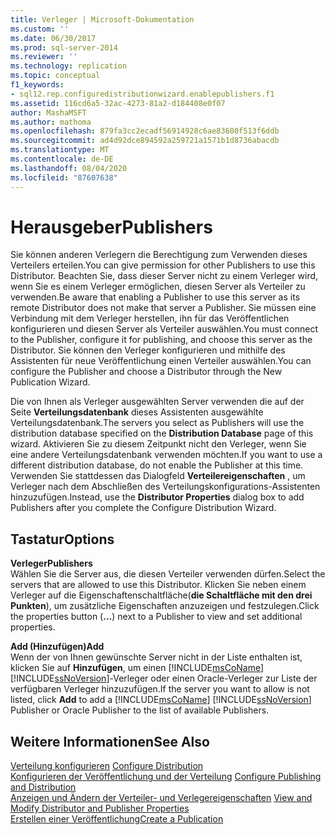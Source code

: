 ```yaml
---
title: Verleger | Microsoft-Dokumentation
ms.custom: ''
ms.date: 06/30/2017
ms.prod: sql-server-2014
ms.reviewer: ''
ms.technology: replication
ms.topic: conceptual
f1_keywords:
- sql12.rep.configuredistributionwizard.enablepublishers.f1
ms.assetid: 116cd6a5-32ac-4273-81a2-d184408e0f07
author: MashaMSFT
ms.author: mathoma
ms.openlocfilehash: 879fa3cc2ecadf56914928c6ae83600f513f6ddb
ms.sourcegitcommit: ad4d92dce894592a259721a1571b1d8736abacdb
ms.translationtype: MT
ms.contentlocale: de-DE
ms.lasthandoff: 08/04/2020
ms.locfileid: "87607638"
---
```

# <a name="publishers"></a><span data-ttu-id="09bfc-102">Herausgeber</span><span class="sxs-lookup"><span data-stu-id="09bfc-102">Publishers</span></span>
  <span data-ttu-id="09bfc-103">Sie können anderen Verlegern die Berechtigung zum Verwenden dieses Verteilers erteilen.</span><span class="sxs-lookup"><span data-stu-id="09bfc-103">You can give permission for other Publishers to use this Distributor.</span></span> <span data-ttu-id="09bfc-104">Beachten Sie, dass dieser Server nicht zu einem Verleger wird, wenn Sie es einem Verleger ermöglichen, diesen Server als Verteiler zu verwenden.</span><span class="sxs-lookup"><span data-stu-id="09bfc-104">Be aware that enabling a Publisher to use this server as its remote Distributor does not make that server a Publisher.</span></span> <span data-ttu-id="09bfc-105">Sie müssen eine Verbindung mit dem Verleger herstellen, ihn für das Veröffentlichen konfigurieren und diesen Server als Verteiler auswählen.</span><span class="sxs-lookup"><span data-stu-id="09bfc-105">You must connect to the Publisher, configure it for publishing, and choose this server as the Distributor.</span></span> <span data-ttu-id="09bfc-106">Sie können den Verleger konfigurieren und mithilfe des Assistenten für neue Veröffentlichung einen Verteiler auswählen.</span><span class="sxs-lookup"><span data-stu-id="09bfc-106">You can configure the Publisher and choose a Distributor through the New Publication Wizard.</span></span>  
  
 <span data-ttu-id="09bfc-107">Die von Ihnen als Verleger ausgewählten Server verwenden die auf der Seite **Verteilungsdatenbank** dieses Assistenten ausgewählte Verteilungsdatenbank.</span><span class="sxs-lookup"><span data-stu-id="09bfc-107">The servers you select as Publishers will use the distribution database specified on the **Distribution Database** page of this wizard.</span></span> <span data-ttu-id="09bfc-108">Aktivieren Sie zu diesem Zeitpunkt nicht den Verleger, wenn Sie eine andere Verteilungsdatenbank verwenden möchten.</span><span class="sxs-lookup"><span data-stu-id="09bfc-108">If you want to use a different distribution database, do not enable the Publisher at this time.</span></span> <span data-ttu-id="09bfc-109">Verwenden Sie stattdessen das Dialogfeld **Verteilereigenschaften** , um Verleger nach dem Abschließen des Verteilungskonfigurations-Assistenten hinzuzufügen.</span><span class="sxs-lookup"><span data-stu-id="09bfc-109">Instead, use the **Distributor Properties** dialog box to add Publishers after you complete the Configure Distribution Wizard.</span></span>  
  
## <a name="options"></a><span data-ttu-id="09bfc-110">Tastatur</span><span class="sxs-lookup"><span data-stu-id="09bfc-110">Options</span></span>  
 <span data-ttu-id="09bfc-111">**Verleger**</span><span class="sxs-lookup"><span data-stu-id="09bfc-111">**Publishers**</span></span>  
 <span data-ttu-id="09bfc-112">Wählen Sie die Server aus, die diesen Verteiler verwenden dürfen.</span><span class="sxs-lookup"><span data-stu-id="09bfc-112">Select the servers that are allowed to use this Distributor.</span></span> <span data-ttu-id="09bfc-113">Klicken Sie neben einem Verleger auf die Eigenschaftenschaltfläche(**die Schaltfläche mit den drei Punkten**), um zusätzliche Eigenschaften anzuzeigen und festzulegen.</span><span class="sxs-lookup"><span data-stu-id="09bfc-113">Click the properties button (**...**) next to a Publisher to view and set additional properties.</span></span>  
  
 <span data-ttu-id="09bfc-114">**Add (Hinzufügen)**</span><span class="sxs-lookup"><span data-stu-id="09bfc-114">**Add**</span></span>  
 <span data-ttu-id="09bfc-115">Wenn der von Ihnen gewünschte Server nicht in der Liste enthalten ist, klicken Sie auf **Hinzufügen**, um einen [!INCLUDE[msCoName](../../includes/msconame-md.md)] [!INCLUDE[ssNoVersion](../../includes/ssnoversion-md.md)]-Verleger oder einen Oracle-Verleger zur Liste der verfügbaren Verleger hinzuzufügen.</span><span class="sxs-lookup"><span data-stu-id="09bfc-115">If the server you want to allow is not listed, click **Add** to add a [!INCLUDE[msCoName](../../includes/msconame-md.md)] [!INCLUDE[ssNoVersion](../../includes/ssnoversion-md.md)] Publisher or Oracle Publisher to the list of available Publishers.</span></span>  
  
## <a name="see-also"></a><span data-ttu-id="09bfc-116">Weitere Informationen</span><span class="sxs-lookup"><span data-stu-id="09bfc-116">See Also</span></span>  
 <span data-ttu-id="09bfc-117">[Verteilung konfigurieren](configure-distribution.md) </span><span class="sxs-lookup"><span data-stu-id="09bfc-117">[Configure Distribution](configure-distribution.md) </span></span>  
 <span data-ttu-id="09bfc-118">[Konfigurieren der Veröffentlichung und der Verteilung](configure-publishing-and-distribution.md) </span><span class="sxs-lookup"><span data-stu-id="09bfc-118">[Configure Publishing and Distribution](configure-publishing-and-distribution.md) </span></span>  
 <span data-ttu-id="09bfc-119">[Anzeigen und Ändern der Verteiler- und Verlegereigenschaften](view-and-modify-distributor-and-publisher-properties.md) </span><span class="sxs-lookup"><span data-stu-id="09bfc-119">[View and Modify Distributor and Publisher Properties](view-and-modify-distributor-and-publisher-properties.md) </span></span>  
 [<span data-ttu-id="09bfc-120">Erstellen einer Veröffentlichung</span><span class="sxs-lookup"><span data-stu-id="09bfc-120">Create a Publication</span></span>](publish/create-a-publication.md)  
  
  
